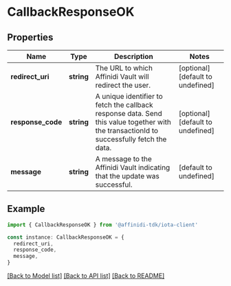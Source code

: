 # CallbackResponseOK

## Properties

| Name              | Type       | Description                                                                                                                              | Notes                             |
| ----------------- | ---------- | ---------------------------------------------------------------------------------------------------------------------------------------- | --------------------------------- |
| **redirect_uri**  | **string** | The URL to which Affinidi Vault will redirect the user.                                                                                  | [optional] [default to undefined] |
| **response_code** | **string** | A unique identifier to fetch the callback response data. Send this value together with the transactionId to successfully fetch the data. | [optional] [default to undefined] |
| **message**       | **string** | A message to the Affinidi Vault indicating that the update was successful.                                                               | [default to undefined]            |

## Example

```typescript
import { CallbackResponseOK } from '@affinidi-tdk/iota-client'

const instance: CallbackResponseOK = {
  redirect_uri,
  response_code,
  message,
}
```

[[Back to Model list]](../README.md#documentation-for-models) [[Back to API list]](../README.md#documentation-for-api-endpoints) [[Back to README]](../README.md)
